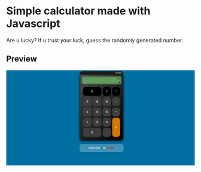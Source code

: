 # Simple calculator made with Javascript
Are u lucky? If u trust your luck, guess the randomly generated number.
## Preview
![Preview](https://raw.githubusercontent.com/shndevdotpy/simple-calculator/refs/heads/main/calculator.png)
